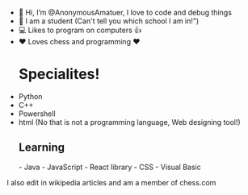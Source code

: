- 👋 Hi, I’m @AnonymousAmatuer, I love to code and debug things
- 🏫 I am a student (Can't tell you which school I am in!")
- 💻 Likes to program on computers 👍
- ❤ Loves chess and programming ❤
    <h1> <b> Specialites! </b> </h1>
- Python
- C++
- Powershell
- html (No that is not a programming language, Web designing tool!)
   <h2> Learning </h2>
   - Java 
   - JavaScript
   - React library
   - CSS
   - Visual Basic
 <p> I also edit in wikipedia articles and am a member of chess.com </p>
